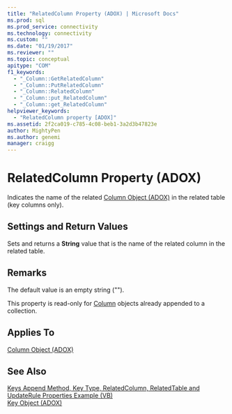 ```yaml
---
title: "RelatedColumn Property (ADOX) | Microsoft Docs"
ms.prod: sql
ms.prod_service: connectivity
ms.technology: connectivity
ms.custom: ""
ms.date: "01/19/2017"
ms.reviewer: ""
ms.topic: conceptual
apitype: "COM"
f1_keywords: 
  - "_Column::GetRelatedColumn"
  - "_Column::PutRelatedColumn"
  - "_Column::RelatedColumn"
  - "_Column::put_RelatedColumn"
  - "_Column::get_RelatedColumn"
helpviewer_keywords: 
  - "RelatedColumn property [ADOX]"
ms.assetid: 2f2ca019-c785-4c08-beb1-3a2d3b47823e
author: MightyPen
ms.author: genemi
manager: craigg
---
```

# RelatedColumn Property (ADOX)
Indicates the name of the related [Column Object (ADOX)](../../../ado/reference/adox-api/column-object-adox.md) in the related table (key columns only).  
  
## Settings and Return Values  
 Sets and returns a **String** value that is the name of the related column in the related table.  
  
## Remarks  
 The default value is an empty string ("").  
  
 This property is read-only for [Column](../../../ado/reference/adox-api/column-object-adox.md) objects already appended to a collection.  
  
## Applies To  
 [Column Object (ADOX)](../../../ado/reference/adox-api/column-object-adox.md)  
  
## See Also  
 [Keys Append Method, Key Type, RelatedColumn, RelatedTable and UpdateRule Properties Example (VB)](../../../ado/reference/adox-api/keys-append-method-key-type-relatedcolumn-relatedtable-example-vb.md)   
 [Key Object (ADOX)](../../../ado/reference/adox-api/key-object-adox.md)
